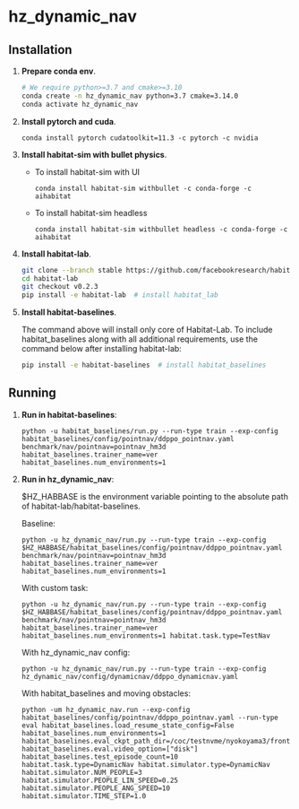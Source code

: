 # hz_dynamic_nav

## Installation

1. **Prepare conda env**.
   ```bash
   # We require python>=3.7 and cmake>=3.10
   conda create -n hz_dynamic_nav python=3.7 cmake=3.14.0
   conda activate hz_dynamic_nav
   ```
   
1. **Install pytorch and cuda**.
      ```
      conda install pytorch cudatoolkit=11.3 -c pytorch -c nvidia
      ```

1. **Install habitat-sim with bullet physics**.
   - To install habitat-sim with UI
      ```
      conda install habitat-sim withbullet -c conda-forge -c aihabitat
      ```
      
   - To install habitat-sim headless
      ```
      conda install habitat-sim withbullet headless -c conda-forge -c aihabitat
      ```

1. **Install habitat-lab**.

      ```bash
      git clone --branch stable https://github.com/facebookresearch/habitat-lab.git
      cd habitat-lab
      git checkout v0.2.3
      pip install -e habitat-lab  # install habitat_lab
      ```
      
1. **Install habitat-baselines**.

    The command above will install only core of Habitat-Lab. To include habitat_baselines along with all additional requirements, use the command below after installing habitat-lab:

      ```bash
      pip install -e habitat-baselines  # install habitat_baselines
      ```
      
## Running

1. **Run in habitat-baselines**:
   
      ```
      python -u habitat_baselines/run.py --run-type train --exp-config habitat_baselines/config/pointnav/ddppo_pointnav.yaml benchmark/nav/pointnav=pointnav_hm3d habitat_baselines.trainer_name=ver habitat_baselines.num_environments=1
      ```
      
1. **Run in hz_dynamic_nav**:

   $HZ_HABBASE is the environment variable pointing to the absolute path of habitat-lab/habitat-baselines.
 
   Baseline:
      ```
      python -u hz_dynamic_nav/run.py --run-type train --exp-config $HZ_HABBASE/habitat_baselines/config/pointnav/ddppo_pointnav.yaml benchmark/nav/pointnav=pointnav_hm3d habitat_baselines.trainer_name=ver habitat_baselines.num_environments=1
      ```

   With custom task:
      ```
      python -u hz_dynamic_nav/run.py --run-type train --exp-config $HZ_HABBASE/habitat_baselines/config/pointnav/ddppo_pointnav.yaml benchmark/nav/pointnav=pointnav_hm3d habitat_baselines.trainer_name=ver habitat_baselines.num_environments=1 habitat.task.type=TestNav
      ```
      
   With hz_dynamic_nav config:
      ```
      python -u hz_dynamic_nav/run.py --run-type train --exp-config hz_dynamic_nav/config/dynamicnav/ddppo_dynamicnav.yaml
      ```

   With habitat_baselines and moving obstacles:
      ```
      python -um hz_dynamic_nav.run --exp-config habitat_baselines/config/pointnav/ddppo_pointnav.yaml --run-type eval habitat_baselines.load_resume_state_config=False habitat_baselines.num_environments=1 habitat_baselines.eval_ckpt_path_dir=/coc/testnvme/nyokoyama3/frontier_explorer/slurm/ddppo_pointnav/ckpts/latest.pth habitat_baselines.eval.video_option=["disk"] habitat_baselines.test_episode_count=10 habitat.task.type=DynamicNav habitat.simulator.type=DynamicNav habitat.simulator.NUM_PEOPLE=3 habitat.simulator.PEOPLE_LIN_SPEED=0.25 habitat.simulator.PEOPLE_ANG_SPEED=10 habitat.simulator.TIME_STEP=1.0
      ```
      
